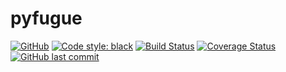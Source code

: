 # pyfugue
[![GitHub](https://img.shields.io/github/license/NimVek/pyfugue)](https://github.com/NimVek/pyfugue/blob/master/LICENSE)
[![Code style: black](https://img.shields.io/badge/code%20style-black-black)](https://github.com/psf/black)
[![Build Status](https://travis-ci.org/NimVek/pyfugue.svg?branch=master)](https://travis-ci.org/NimVek/pyfugue)
[![Coverage Status](https://coveralls.io/repos/github/NimVek/pyfugue/badge.svg?branch=master)](https://coveralls.io/github/NimVek/pyfugue?branch=master)
[![GitHub last commit](https://img.shields.io/github/last-commit/NimVek/pyfugue)](https://github.com/NimVek/pyfugue/commits/master)
